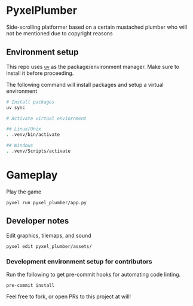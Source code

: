 # PyxelPlumber

Side-scrolling platformer based on a certain mustached plumber who will not be mentioned due to copyright reasons

## Environment setup

This repo uses [`uv`](https://docs.astral.sh/uv/getting-started/installation) as the package/environment manager. Make sure to install it before proceeding.

The following command will install packages and setup a virtual environment

```bash
# Install packages
uv sync

# Activate virtual enviornment

## Linux/Unix
. .venv/bin/activate

## Windows
. .venv/Scripts/activate
```

# Gameplay

Play the game

```
pyxel run pyxel_plumber/app.py
```


## Developer notes

Edit graphics, tilemaps, and sound

```
pyxel edit pyxel_plumber/assets/
```

### Development environment setup for contributors

Run the following to get pre-commit hooks for automating code linting.
```
pre-commit install
```

Feel free to fork, or open PRs to this project at will!